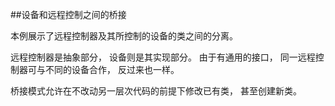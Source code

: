 ##设备和远程控制之间的桥接

本例展示了远程控制器及其所控制的设备的类之间的分离。

远程控制器是抽象部分， 设备则是其实现部分。 由于有通用的接口， 同一远程控制器可与不同的设备合作， 反过来也一样。

桥接模式允许在不改动另一层次代码的前提下修改已有类， 甚至创建新类。
